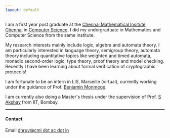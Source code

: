 ```yaml
---
layout: default
---
```


<!-- ![Profile Picture](profile_1.jpg){:style="float: right;margin-right: 7px;margin-top: 7px;height: 200px;border: 5"} -->
I am a first year post graduate at the [Chennai Mathematical Insitute, Chennai](http://www.cmi.ac.in/) in [Computer Science](https://www.cmi.ac.in/teaching/courses.php?prog=msccs). I did my undergraduate in Mathematics and Computer Science from the same institute.

My research interests mainly include logic, algebra and automata theory.
I am particularly interested in language theory, semigroup theory, automata theory including quantitative topics like weighted and timed automata, monadic second-order logic, type theory, proof theory and model checking. Recently I have been learning about formal verification of cryptographic protocols!
<!-- Recently I have also become fond of learning language theory and automata in a categorical perspective. -->

I am fortunate to be an intern in LIS, Marseille (virtual), currently working under the guidance of Prof. [Benjamin Monmege](https://pageperso.lif.univ-mrs.fr/~benjamin.monmege/).

I am currently also doing a Master's thesis under the supervision of Prof. [S Akshay](https://www.cse.iitb.ac.in/~akshayss/) from IIT, Bombay.

<hr style="border:1px solid gray">

#### Contact

Email [dhruv@cmi dot ac dot in](mailto:dhruv@cmi.ac.in)

